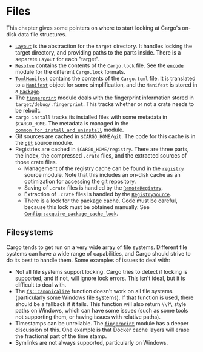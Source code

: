 # Files

This chapter gives some pointers on where to start looking at Cargo's on-disk
data file structures.

* [`Layout`] is the abstraction for the `target` directory. It handles locking
  the target directory, and providing paths to the parts inside. There is a
  separate `Layout` for each "target".
* [`Resolve`] contains the contents of the `Cargo.lock` file. See the [`encode`]
  module for the different `Cargo.lock` formats.
* [`TomlManifest`] contains the contents of the `Cargo.toml` file. It is translated
  to a [`Manifest`] object for some simplification, and the `Manifest` is stored
  in a [`Package`].
* The [`fingerprint`] module deals with the fingerprint information stored in
  `target/debug/.fingerprint`. This tracks whether or not a crate needs to be
  rebuilt.
* `cargo install` tracks its installed files with some metadata in
  `$CARGO_HOME`. The metadata is managed in the
  [`common_for_install_and_uninstall`] module.
* Git sources are cached in `$CARGO_HOME/git`. The code for this cache is in
  the [`git`] source module.
* Registries are cached in `$CARGO_HOME/registry`. There are three parts, the
  index, the compressed `.crate` files, and the extracted sources of those
  crate files.
    * Management of the registry cache can be found in the [`registry`] source
      module. Note that this includes an on-disk cache as an optimization for
      accessing the git repository.
    * Saving of `.crate` files is handled by the [`RemoteRegistry`].
    * Extraction of `.crate` files is handled by the [`RegistrySource`].
    * There is a lock for the package cache. Code must be careful, because
      this lock must be obtained manually. See
      [`Config::acquire_package_cache_lock`].

[`Layout`]: https://github.com/rust-lang/cargo/blob/master/src/cargo/core/compiler/layout.rs
[`Resolve`]: https://github.com/rust-lang/cargo/blob/master/src/cargo/core/resolver/resolve.rs
[`encode`]: https://github.com/rust-lang/cargo/blob/master/src/cargo/core/resolver/encode.rs
[`TomlManifest`]: https://github.com/rust-lang/cargo/blob/master/src/cargo/util/toml/mod.rs
[`Manifest`]: https://github.com/rust-lang/cargo/blob/master/src/cargo/core/manifest.rs
[`Package`]: https://github.com/rust-lang/cargo/blob/master/src/cargo/core/package.rs
[`common_for_install_and_uninstall`]: https://github.com/rust-lang/cargo/blob/master/src/cargo/ops/common_for_install_and_uninstall.rs
[`git`]: https://github.com/rust-lang/cargo/tree/master/src/cargo/sources/git
[`registry`]: https://github.com/rust-lang/cargo/blob/master/src/cargo/sources/registry/mod.rs
[`RemoteRegistry`]: https://github.com/rust-lang/cargo/blob/master/src/cargo/sources/registry/remote.rs
[`RegistrySource`]: https://github.com/rust-lang/cargo/blob/master/src/cargo/sources/registry/mod.rs
[`Config::acquire_package_cache_lock`]: https://github.com/rust-lang/cargo/blob/e4b65bdc80f2a293447f2f6a808fa7c84bf9a357/src/cargo/util/config/mod.rs#L1261-L1266

## Filesystems

Cargo tends to get run on a very wide array of file systems. Different file
systems can have a wide range of capabilities, and Cargo should strive to do
its best to handle them. Some examples of issues to deal with:

* Not all file systems support locking. Cargo tries to detect if locking is
  supported, and if not, will ignore lock errors. This isn't ideal, but it is
  difficult to deal with.
* The [`fs::canonicalize`] function doesn't work on all file systems
  (particularly some Windows file systems). If that function is used, there
  should be a fallback if it fails. This function will also return `\\?\`
  style paths on Windows, which can have some issues (such as some tools not
  supporting them, or having issues with relative paths).
* Timestamps can be unreliable. The [`fingerprint`] module has a deeper
  discussion of this. One example is that Docker cache layers will erase the
  fractional part of the time stamp.
* Symlinks are not always supported, particularly on Windows.

[`fingerprint`]: https://github.com/rust-lang/cargo/blob/master/src/cargo/core/compiler/fingerprint.rs
[`fs::canonicalize`]: https://doc.rust-lang.org/std/fs/fn.canonicalize.html
